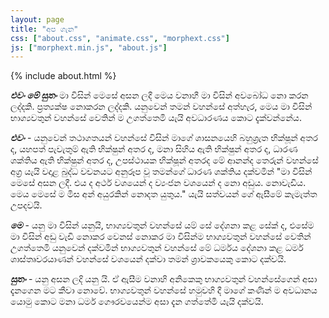 ```yaml
---
layout: page
title: "අප ගැන"
css: ["about.css", "animate.css", "morphext.css"]
js: ["morphext.min.js", "about.js"]
---
```

{% include about.html %}


**_එවං මේ සුතං_**
මා විසින් මෙසේ අසන ලදී මෙය වනාහී මා විසින් අවබෝධ නො කරන ලද්දකි. ප්‍රත්‍යක්ෂ නොකරන ලද්දකි. යනුවෙන් තමන් වහන්සේ අත්හැර, මෙය මා විසින් භාග්‍යවතුන් වහන්සේ වෙතින් ම උගත්තෙමි යැයි අවධාරණය කොට දැක්වන්නේය.

**_එවං_** - යනුවෙන් තථාගතයන් වහන්සේ විසින් මාගේ ශාසනයෙහි බහුශ්‍රැත භික්ෂූන් අතර ද, යහපත් පැවැතුම් ඇති භික්ෂුන් අතර ද, මනා සිහිය ඇති භික්ෂුන් අතර ද, ධාරණ ශක්තිය ඇති භික්ෂුන් අතර ද, උපස්ථායක භික්ෂූන් අතරද මේ ආනන්ද තෙරුන් වහන්සේ අග්‍ර යැයි වදාළ බුද්ධ වචනයට අනුරූප වූ තමන්ගේ ධාරණ ශක්තිය දක්වමින් "මා විසින් මෙසේ අසන ලදී. එය ද අර්ථ වශයෙන් ද ව්‍යංජන වශයෙන් ද නො අඩුය. නොවැඩිය. මෙය මෙසේ ම මිස අන් අයුරකින් නොදත යුතුය." යැයි සත්වයන් ගේ ඇසීමේ කැමැත්ත උපදවයි.

**_මෙ_** - යනු මා විසින් යනුයි, භාග්‍යවතුන් වහන්සේ යම් සේ දේශනා කළ සේක් ද, එසේම මා විසින් අඩු වැඩි නොකර වෙනස් නොකර මා විසින්ම භාග්‍යවතුන් වහන්සේ වෙතින් උගත්තෙමි යනුවෙන් දක්වමින් භාග්‍යවතුන් වහන්සේ මේ ධර්මය දේශනා කළ ධර්ම ශාස්තෘවරයාණන් වහන්සේ වශයෙන් දක්වා තමන් ශ්‍රාවකයෙකු කොට දක්වයි.

**_සුතං_** - යනු අසන ලදි යනු යි. ඒ ඇසීම වනාහි අනිකෙකු භාග්‍යවතුන් වහන්සේගෙන් අසා දැනගෙන මට කීවා නොවේ. භාග්‍යවතුන් වහන්සේ හමුවහි දී මාගේ කණින් ම අවධානය යොමු කොට මනා ධර්ම ගෞරවයෙන්ම අසා දැන ගත්තේමි යැයි දක්වයි.
